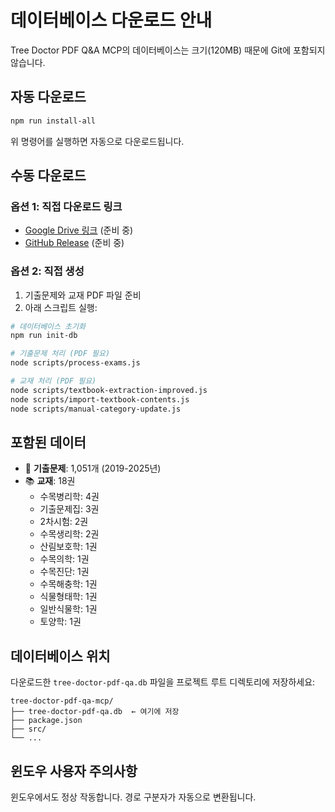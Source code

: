 # 데이터베이스 다운로드 안내

Tree Doctor PDF Q&A MCP의 데이터베이스는 크기(120MB) 때문에 Git에 포함되지 않습니다.

## 자동 다운로드

```bash
npm run install-all
```
위 명령어를 실행하면 자동으로 다운로드됩니다.

## 수동 다운로드

### 옵션 1: 직접 다운로드 링크
- [Google Drive 링크](https://drive.google.com/file/d/YOUR_FILE_ID) (준비 중)
- [GitHub Release](https://github.com/VoidLight00/tree-doctor-pdf-qa-mcp/releases/latest) (준비 중)

### 옵션 2: 직접 생성
1. 기출문제와 교재 PDF 파일 준비
2. 아래 스크립트 실행:
```bash
# 데이터베이스 초기화
npm run init-db

# 기출문제 처리 (PDF 필요)
node scripts/process-exams.js

# 교재 처리 (PDF 필요)
node scripts/textbook-extraction-improved.js
node scripts/import-textbook-contents.js
node scripts/manual-category-update.js
```

## 포함된 데이터

- 📝 **기출문제**: 1,051개 (2019-2025년)
- 📚 **교재**: 18권
  - 수목병리학: 4권
  - 기출문제집: 3권
  - 2차시험: 2권
  - 수목생리학: 2권
  - 산림보호학: 1권
  - 수목의학: 1권
  - 수목진단: 1권
  - 수목해충학: 1권
  - 식물형태학: 1권
  - 일반식물학: 1권
  - 토양학: 1권

## 데이터베이스 위치

다운로드한 `tree-doctor-pdf-qa.db` 파일을 프로젝트 루트 디렉토리에 저장하세요:
```
tree-doctor-pdf-qa-mcp/
├── tree-doctor-pdf-qa.db  ← 여기에 저장
├── package.json
├── src/
└── ...
```

## 윈도우 사용자 주의사항

윈도우에서도 정상 작동합니다. 경로 구분자가 자동으로 변환됩니다.